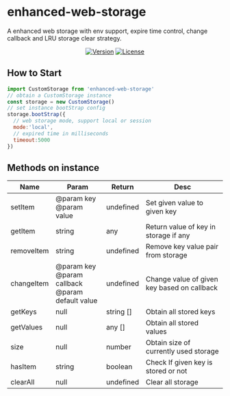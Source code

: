 # enhanced-web-storage
A enhanced web storage with env support, expire time control,  change callback and LRU storage clear strategy.

<p align="center">
  <a href="https://www.npmjs.com/package/awesome-video-player"><img src="https://img.shields.io/npm/v/awesome-video-player.svg?sanitize=true" alt="Version"></a>
  <a href="https://www.npmjs.com/package/awesome-video-player"><img src="https://img.shields.io/npm/l/awesome-video-player.svg?sanitize=true" alt="License"></a>
  <br>
</p>

## How to Start
```javascript
import CustomStorage from 'enhanced-web-storage'
// obtain a CustomStorage instance
const storage = new CustomStorage()
// set instance bootStrap config
storage.bootStrap({
  // web storage mode, support local or session
  mode:'local',
  // expired time in milliseconds
  timeout:5000
})
```

## Methods on instance

| Name       | Param                                                        | Return    | Desc                                        |
| ---------- | ------------------------------------------------------------ | --------- | ------------------------------------------- |
| setItem    | @param key  <br />@param value                               | undefined | Set given value to given key                |
| getItem    | string                                                       | any       | Return value of key in storage if any       |
| removeItem | string                                                       | undefined | Remove key value pair from storage          |
| changeItem | @param key  <br />@param callback <br />@param default value | undefined | Change value of given key based on callback |
| getKeys    | null                                                         | string [] | Obtain all stored keys                      |
| getValues  | null                                                         | any []    | Obtain all stored values                    |
| size       | null                                                         | number    | Obtain size of currently used storage       |
| hasItem    | string                                                       | boolean   | Check If given key is stored or not         |
| clearAll   | null                                                         | undefined | Clear all storage                           |

